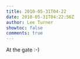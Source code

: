 ```yaml
---
title: 2010-05-31T04-22
date: 2010-05-31T04:22:56Z
author: Lee Turner
showtoc: false
comments: true
---
```


At the gate :-)

